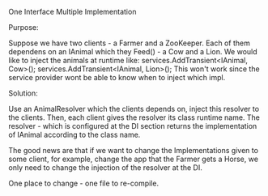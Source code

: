 One Interface Multiple Implementation

Purpose: 

Suppose we have two clients - a Farmer and a ZooKeeper. 
Each of them dependens on an IAnimal which they Feed() - a Cow and a Lion. 
We would like to inject the animals at runtime like: 
services.AddTransient<IAnimal, Cow>();
services.AddTransient<IAnimal, Lion>();
This won't work since the service provider wont be able to know when to inject which impl. 


Solution:

Use an AnimalResolver which the clients depends on, inject this resolver to the clients. 
Then, each client gives the resolver its class runtime name. 
The resolver - which is configured at the DI section returns the implementation of IAnimal according to the class name. 

The good news are that if we want to change the Implementations given to some client, for example, change the app that 
the Farmer gets a Horse, we only need to change the injection of the resolver at the DI. 

One place to change - one file to re-compile.